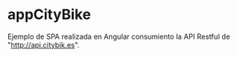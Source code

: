 # appCityBike
Ejemplo de SPA realizada en Angular consumiento la API Restful de "http://api.citybik.es".
